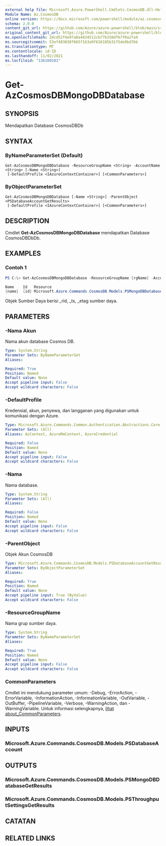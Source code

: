 ```yaml
---
external help file: Microsoft.Azure.PowerShell.Cmdlets.CosmosDB.dll-Help.xml
Module Name: Az.CosmosDB
online version: https://docs.microsoft.com/powershell/module/az.cosmosdb/get-azcosmosdbmongodbdatabase
schema: 2.0.0
content_git_url: https://github.com/Azure/azure-powershell/blob/main/src/CosmosDB/CosmosDB/help/Get-AzCosmosDBMongoDBDatabase.md
original_content_git_url: https://github.com/Azure/azure-powershell/blob/main/src/CosmosDB/CosmosDB/help/Get-AzCosmosDBMongoDBDatabase.md
ms.openlocfilehash: 2dcd52f4e97a0a4434512cb77b150df67f0a2fa9
ms.sourcegitcommit: 53ef403038f665f1b3a9f616185b31f5de9bd7bb
ms.translationtype: MT
ms.contentlocale: id-ID
ms.lasthandoff: 11/02/2021
ms.locfileid: "136160181"
---
```

# Get-AzCosmosDBMongoDBDatabase

## SYNOPSIS
Mendapatkan Database CosmosDBDb

## SYNTAX

### ByNameParameterSet (Default)
```
Get-AzCosmosDBMongoDBDatabase -ResourceGroupName <String> -AccountName <String> [-Name <String>]
 [-DefaultProfile <IAzureContextContainer>] [<CommonParameters>]
```

### ByObjectParameterSet
```
Get-AzCosmosDBMongoDBDatabase [-Name <String>] -ParentObject <PSDatabaseAccountGetResults>
 [-DefaultProfile <IAzureContextContainer>] [<CommonParameters>]
```

## DESCRIPTION
Cmdlet **Get-AzCosmosDBMongoDBDatabase** mendapatkan Database CosmosDBDbDb.

## EXAMPLES

### Contoh 1
```powershell
PS C:\> Get-AzCosmosDBMongoDBDatabase -ResourceGroupName {rgName} -AccountName {accountName} -Name {dbName} 

Name    Id   Resource
{name}  {id} Microsoft.Azure.Commands.CosmosDB.Models.PSMongoDBDatabaseGetPropertiesResource
```

Objek Sumber Daya berisi _rid, _ts, _etag sumber daya.

## PARAMETERS

### -Nama Akun
Nama akun database Cosmos DB.

```yaml
Type: System.String
Parameter Sets: ByNameParameterSet
Aliases:

Required: True
Position: Named
Default value: None
Accept pipeline input: False
Accept wildcard characters: False
```

### -DefaultProfile
Kredensial, akun, penyewa, dan langganan yang digunakan untuk komunikasi dengan Azure.

```yaml
Type: Microsoft.Azure.Commands.Common.Authentication.Abstractions.Core.IAzureContextContainer
Parameter Sets: (All)
Aliases: AzContext, AzureRmContext, AzureCredential

Required: False
Position: Named
Default value: None
Accept pipeline input: False
Accept wildcard characters: False
```

### -Nama
Nama database.

```yaml
Type: System.String
Parameter Sets: (All)
Aliases:

Required: False
Position: Named
Default value: None
Accept pipeline input: False
Accept wildcard characters: False
```

### -ParentObject
Objek Akun CosmosDB

```yaml
Type: Microsoft.Azure.Commands.CosmosDB.Models.PSDatabaseAccountGetResults
Parameter Sets: ByObjectParameterSet
Aliases:

Required: True
Position: Named
Default value: None
Accept pipeline input: True (ByValue)
Accept wildcard characters: False
```

### -ResourceGroupName
Nama grup sumber daya.

```yaml
Type: System.String
Parameter Sets: ByNameParameterSet
Aliases:

Required: True
Position: Named
Default value: None
Accept pipeline input: False
Accept wildcard characters: False
```

### CommonParameters
Cmdlet ini mendukung parameter umum: -Debug, -ErrorAction, -ErrorVariable, -InformationAction, -InformationVariable, -OutVariable, -OutBuffer, -PipelineVariable, -Verbose, -WarningAction, dan -WarningVariable. Untuk informasi selengkapnya, [lihat about_CommonParameters](http://go.microsoft.com/fwlink/?LinkID=113216).

## INPUTS

### Microsoft.Azure.Commands.CosmosDB.Models.PSDatabaseAccount

## OUTPUTS

### Microsoft.Azure.Commands.CosmosDB.Models.PSMongoDBDatabaseGetResults

### Microsoft.Azure.Commands.CosmosDB.Models.PSThroughputSettingsGetResults

## CATATAN

## RELATED LINKS

